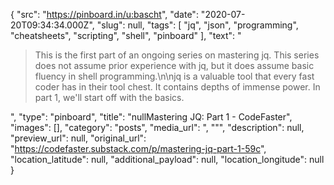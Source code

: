 {
  "src": "https://pinboard.in/u:bascht",
  "date": "2020-07-20T09:34:34.000Z",
  "slug": null,
  "tags": [
    "jq",
    "json",
    "programming",
    "cheatsheets",
    "scripting",
    "shell",
    "pinboard"
  ],
  "text": "<blockquote>This is the first part of an ongoing series on mastering jq. This series does not assume prior experience with jq, but it does assume basic fluency in shell programming.\n\njq is a valuable tool that every fast coder has in their tool chest. It contains depths of immense power. In part 1, we'll start off with the basics.</blockquote>",
  "type": "pinboard",
  "title": "nullMastering JQ: Part 1 - CodeFaster",
  "images": [],
  "category": "posts",
  "media_url": ", \"\"",
  "description": null,
  "preview_url": null,
  "original_url": "https://codefaster.substack.com/p/mastering-jq-part-1-59c",
  "location_latitude": null,
  "additional_payload": null,
  "location_longitude": null
}